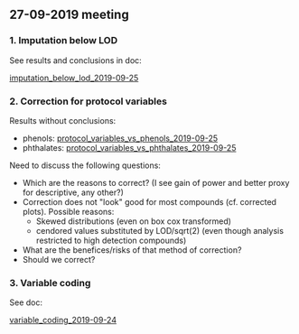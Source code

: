 ## 27-09-2019 meeting

### 1. Imputation below LOD

See results and conclusions in doc:

[imputation_below_lod_2019-09-25](docs/imputation_below_lod_2019-09-25.html)

### 2. Correction for protocol variables

Results without conclusions:

* phenols: [protocol_variables_vs_phenols_2019-09-25](docs/protocol_variables_vs_phenols_2019-09-25.html)
* phthalates: [protocol_variables_vs_phthalates_2019-09-25](docs/protocol_variables_vs_phthalates_2019-09-25.html)

Need to discuss the following questions:

* Which are the reasons to correct? (I see gain of power and better proxy for descriptive, any other?)
* Correction does not "look" good for most compounds (cf. corrected plots). Possible reasons:
  * Skewed distributions (even on box cox transformed)
  * cendored values substituted by LOD/sqrt(2) (even though analysis restricted to high detection compounds)
* What are the benefices/risks of that method of correction?
* Should we correct?

### 3. Variable coding

See doc:

[variable_coding_2019-09-24](docs/variable_coding_2019-09-24.html)

